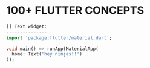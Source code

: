 # 100+ FLUTTER CONCEPTS

```dart
[] Text widget:
---------------
import 'package:flutter/material.dart';

void main() => runApp(MaterialApp(
  home: Text('hey ninjas!!')
));
```
